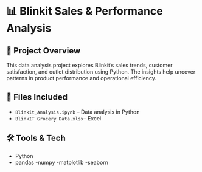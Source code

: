 # 📊 Blinkit Sales & Performance Analysis

## 🚀 Project Overview
This data analysis project explores Blinkit’s sales trends, customer satisfaction, and outlet distribution using Python. The insights help uncover patterns in product performance and operational efficiency.


## 📂 Files Included
- `Blinkit_Analysis.ipynb` – Data analysis in Python
- `BlinkIT Grocery Data.xlsx`– Excel


## 🛠 Tools & Tech
- Python
- pandas
-numpy 
-matplotlib
-seaborn 

